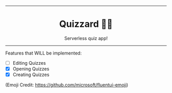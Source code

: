 <div align="center">

<hr>

# Quizzard 🧙‍♂️

Serverless quiz app!

<hr>

</div>

Features that WILL be implemented:

- [ ] Editing Quizzes
- [x] Opening Quizzes
- [x] Creating Quizzes

(Emoji Credit: https://github.com/microsoft/fluentui-emoji)